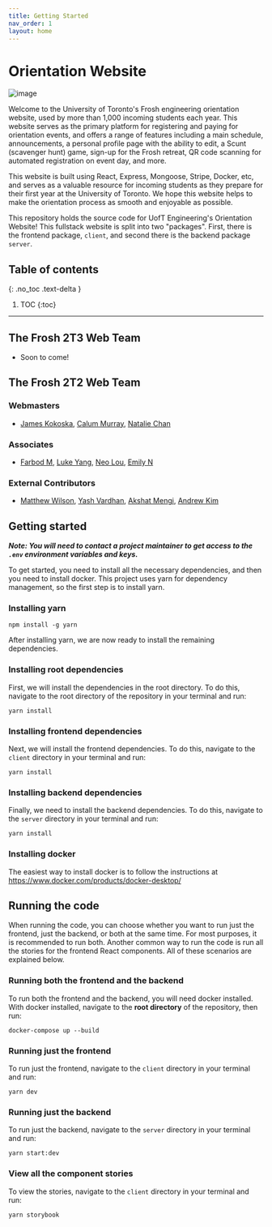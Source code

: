 ```yaml
---
title: Getting Started
nav_order: 1
layout: home
---
```


# Orientation Website

![image](https://user-images.githubusercontent.com/50821962/195210327-87d8570e-d5c1-4704-be5b-eb2a609c0972.png)

Welcome to the University of Toronto's Frosh engineering orientation website, used by more than 1,000 incoming students each year. This website serves as the primary platform for registering and paying for orientation events, and offers a range of features including a main schedule, announcements, a personal profile page with the ability to edit, a Scunt (scavenger hunt) game, sign-up for the Frosh retreat, QR code scanning for automated registration on event day, and more.

This website is built using React, Express, Mongoose, Stripe, Docker, etc, and serves as a valuable resource for incoming students as they prepare for their first year at the University of Toronto. We hope this website helps to make the orientation process as smooth and enjoyable as possible.

This repository holds the source code for UofT Engineering's Orientation Website! This fullstack website is
split into two "packages". First, there is the frontend package, `client`, and second there is the backend
package `server`.

## Table of contents
{: .no_toc .text-delta }

1. TOC
{:toc}

---


## The Frosh 2T3 Web Team

- Soon to come!

## The Frosh 2T2 Web Team

### Webmasters

- [James Kokoska](https://github.com/jameskokoska), [Calum Murray](https://github.com/Cali0707), [Natalie Chan](https://github.com/natapokie)

### Associates

- [Farbod M](https://github.com/Freeassassin), [Luke Yang](https://github.com/lukewarmtemp), [Neo Lou](https://github.com/NeoLou), [Emily N](https://github.com/Emily9023)

### External Contributors

- [Matthew Wilson](https://github.com/MatthewGWilson), [Yash Vardhan](https://github.com/VardhanYash), [Akshat Mengi](https://github.com/akshatm2), [Andrew Kim](https://github.com/AndrewMinyoungKim)

## Getting started

**_Note: You will need to contact a project maintainer to get access to the `.env` environment variables and keys._**

To get started, you need to install all the necessary dependencies, and then you need to install docker. This project uses yarn
for dependency management, so the first step is to install yarn.

### Installing yarn

```shell
npm install -g yarn
```

After installing yarn, we are now ready to install the remaining dependencies.

### Installing root dependencies

First, we will install the dependencies in the root directory. To do this, navigate to the root directory of
the repository in your terminal and run:

```shell
yarn install
```

### Installing frontend dependencies

Next, we will install the frontend dependencies. To do this, navigate to the `client` directory in your
terminal and run:

```shell
yarn install
```

### Installing backend dependencies

Finally, we need to install the backend dependencies. To do this, navigate to the `server` directory in
your terminal and run:

```shell
yarn install
```

### Installing docker

The easiest way to install docker is to follow the instructions at https://www.docker.com/products/docker-desktop/

## Running the code

When running the code, you can choose whether you want to run just the frontend, just the backend, or both
at the same time. For most purposes, it is recommended to run both. Another common way to run the code is
run all the stories for the frontend React components. All of these scenarios are explained below.

### Running both the frontend and the backend

To run both the frontend and the backend, you will need docker installed. With docker installed,
navigate to the **root directory** of the repository, then run:

```shell
docker-compose up --build
```

### Running just the frontend

To run just the frontend, navigate to the `client` directory in your terminal and run:

```shell
yarn dev
```

### Running just the backend

To run just the backend, navigate to the `server` directory in your terminal and run:

```shell
yarn start:dev
```

### View all the component stories

To view the stories, navigate to the `client` directory in your terminal and run:

```shell
yarn storybook
```
